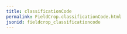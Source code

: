 ```yaml
---
title: classificationCode
permalink: FieldCrop.classificationCode.html
jsonid: fieldcrop_classificationcode
---
```

